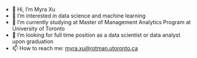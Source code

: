 - 👋 Hi, I’m Myra Xu
- 👀 I’m interested in data science and machine learning
- 🌱 I’m currently studying at Master of Management Analytics Program at University of Toronto
- 💞️ I’m looking for full time position as a data scientist or data analyst upon graduation
- 📫 How to reach me: myra.xu@rotman.utoronto.ca

<!---
xujiaxin333/xujiaxin333 is a ✨ special ✨ repository because its `README.md` (this file) appears on your GitHub profile.
You can click the Preview link to take a look at your changes.
--->
